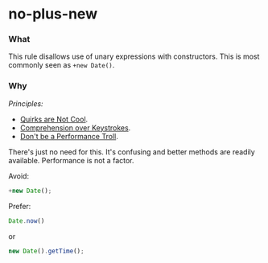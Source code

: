 # no-plus-new

### What
This rule disallows use of unary expressions with constructors. This is most commonly seen as `+new Date()`.

### Why

*Principles:*
 - [Quirks are Not Cool]('../principles/quirks.md').
 - [Comprehension over Keystrokes]('../principles/keystrokes.md').
 - [Don't be a Performance Troll]('../principles/performance.md').

There's just no need for this. It's confusing and better methods are readily available. Performance is not a factor.

Avoid:

```js
+new Date();
```

Prefer:

```js
Date.now()
```

or

```js
new Date().getTime();
```
